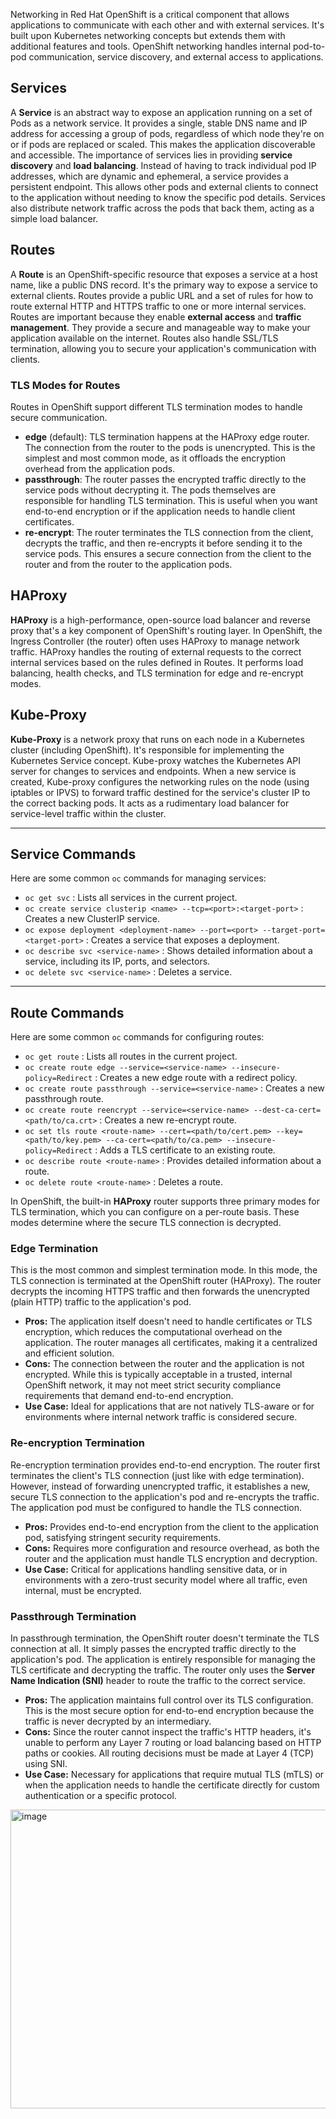 Networking in Red Hat OpenShift is a critical component that allows applications to communicate with each other and with external services. It's built upon Kubernetes networking concepts but extends them with additional features and tools. OpenShift networking handles internal pod-to-pod communication, service discovery, and external access to applications.

## Services

A **Service** is an abstract way to expose an application running on a set of Pods as a network service. It provides a single, stable DNS name and IP address for accessing a group of pods, regardless of which node they're on or if pods are replaced or scaled. This makes the application discoverable and accessible. The importance of services lies in providing **service discovery** and **load balancing**. Instead of having to track individual pod IP addresses, which are dynamic and ephemeral, a service provides a persistent endpoint. This allows other pods and external clients to connect to the application without needing to know the specific pod details. Services also distribute network traffic across the pods that back them, acting as a simple load balancer.

## Routes

A **Route** is an OpenShift-specific resource that exposes a service at a host name, like a public DNS record. It's the primary way to expose a service to external clients. Routes provide a public URL and a set of rules for how to route external HTTP and HTTPS traffic to one or more internal services. Routes are important because they enable **external access** and **traffic management**. They provide a secure and manageable way to make your application available on the internet. Routes also handle SSL/TLS termination, allowing you to secure your application's communication with clients.

### TLS Modes for Routes

Routes in OpenShift support different TLS termination modes to handle secure communication.

* **edge** (default): TLS termination happens at the HAProxy edge router. The connection from the router to the pods is unencrypted. This is the simplest and most common mode, as it offloads the encryption overhead from the application pods.
* **passthrough**: The router passes the encrypted traffic directly to the service pods without decrypting it. The pods themselves are responsible for handling TLS termination. This is useful when you want end-to-end encryption or if the application needs to handle client certificates.
* **re-encrypt**: The router terminates the TLS connection from the client, decrypts the traffic, and then re-encrypts it before sending it to the service pods. This ensures a secure connection from the client to the router and from the router to the application pods.

## HAProxy

**HAProxy** is a high-performance, open-source load balancer and reverse proxy that's a key component of OpenShift's routing layer. In OpenShift, the Ingress Controller (the router) often uses HAProxy to manage network traffic. HAProxy handles the routing of external requests to the correct internal services based on the rules defined in Routes. It performs load balancing, health checks, and TLS termination for edge and re-encrypt modes.

## Kube-Proxy

**Kube-Proxy** is a network proxy that runs on each node in a Kubernetes cluster (including OpenShift). It's responsible for implementing the Kubernetes Service concept. Kube-proxy watches the Kubernetes API server for changes to services and endpoints. When a new service is created, Kube-proxy configures the networking rules on the node (using iptables or IPVS) to forward traffic destined for the service's cluster IP to the correct backing pods. It acts as a rudimentary load balancer for service-level traffic within the cluster.

---

## Service Commands

Here are some common `oc` commands for managing services:

* `oc get svc` : Lists all services in the current project.
* `oc create service clusterip <name> --tcp=<port>:<target-port>` : Creates a new ClusterIP service.
* `oc expose deployment <deployment-name> --port=<port> --target-port=<target-port>` : Creates a service that exposes a deployment.
* `oc describe svc <service-name>` : Shows detailed information about a service, including its IP, ports, and selectors.
* `oc delete svc <service-name>` : Deletes a service.

---

## Route Commands

Here are some common `oc` commands for configuring routes:

* `oc get route` : Lists all routes in the current project.
* `oc create route edge --service=<service-name> --insecure-policy=Redirect` : Creates a new edge route with a redirect policy.
* `oc create route passthrough --service=<service-name>` : Creates a new passthrough route.
* `oc create route reencrypt --service=<service-name> --dest-ca-cert=<path/to/ca.crt>` : Creates a new re-encrypt route.
* `oc set tls route <route-name> --cert=<path/to/cert.pem> --key=<path/to/key.pem> --ca-cert=<path/to/ca.pem> --insecure-policy=Redirect` : Adds a TLS certificate to an existing route.
* `oc describe route <route-name>` : Provides detailed information about a route.
* `oc delete route <route-name>` : Deletes a route.

In OpenShift, the built-in **HAProxy** router supports three primary modes for TLS termination, which you can configure on a per-route basis. These modes determine where the secure TLS connection is decrypted.

### Edge Termination
This is the most common and simplest termination mode. In this mode, the TLS connection is terminated at the OpenShift router (HAProxy). The router decrypts the incoming HTTPS traffic and then forwards the unencrypted (plain HTTP) traffic to the application's pod.

* **Pros:** The application itself doesn't need to handle certificates or TLS encryption, which reduces the computational overhead on the application. The router manages all certificates, making it a centralized and efficient solution.
* **Cons:** The connection between the router and the application is not encrypted. While this is typically acceptable in a trusted, internal OpenShift network, it may not meet strict security compliance requirements that demand end-to-end encryption.
* **Use Case:** Ideal for applications that are not natively TLS-aware or for environments where internal network traffic is considered secure.

### Re-encryption Termination
Re-encryption termination provides end-to-end encryption. The router first terminates the client's TLS connection (just like with edge termination). However, instead of forwarding unencrypted traffic, it establishes a new, secure TLS connection to the application's pod and re-encrypts the traffic. The application pod must be configured to handle the TLS connection.

* **Pros:** Provides end-to-end encryption from the client to the application pod, satisfying stringent security requirements.
* **Cons:** Requires more configuration and resource overhead, as both the router and the application must handle TLS encryption and decryption.
* **Use Case:** Critical for applications handling sensitive data, or in environments with a zero-trust security model where all traffic, even internal, must be encrypted.

### Passthrough Termination
In passthrough termination, the OpenShift router doesn't terminate the TLS connection at all. It simply passes the encrypted traffic directly to the application's pod. The application is entirely responsible for managing the TLS certificate and decrypting the traffic. The router only uses the **Server Name Indication (SNI)** header to route the traffic to the correct service.

* **Pros:** The application maintains full control over its TLS configuration. This is the most secure option for end-to-end encryption because the traffic is never decrypted by an intermediary.
* **Cons:** Since the router cannot inspect the traffic's HTTP headers, it's unable to perform any Layer 7 routing or load balancing based on HTTP paths or cookies. All routing decisions must be made at Layer 4 (TCP) using SNI.
* **Use Case:** Necessary for applications that require mutual TLS (mTLS) or when the application needs to handle the certificate directly for custom authentication or a specific protocol.



<img width="948" height="478" alt="image" src="https://github.com/user-attachments/assets/f229e5c6-c277-4d9b-afa7-d8142bed2abf" />
